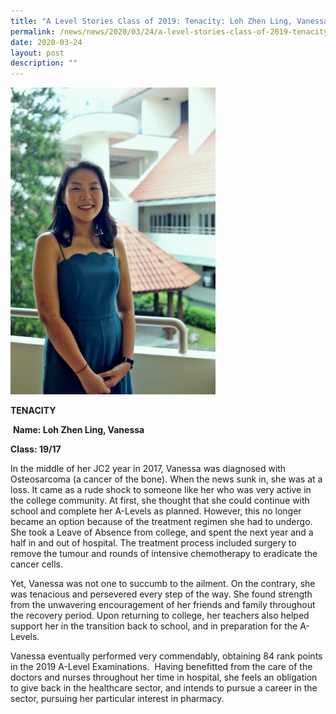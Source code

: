 ```yaml
---
title: "A Level Stories Class of 2019: Tenacity: Loh Zhen Ling, Vanessa"
permalink: /news/news/2020/03/24/a-level-stories-class-of-2019-tenacity-loh-zhen-ling-vanessa/
date: 2020-03-24
layout: post
description: ""
---
```


<img style="width:65%" src="/images/VANESSA2-683x1024.jpg">


**TENACITY**

&nbsp;**Name: Loh Zhen Ling, Vanessa**

**Class: 19/17**

In the middle of her JC2 year in 2017, Vanessa was diagnosed with Osteosarcoma (a cancer of the bone). When the news sunk in, she was at a loss. It came as a rude shock to someone like her who was very active in the college community. At first, she thought that she could continue with school and complete her A-Levels as planned. However, this no longer became an option because of the treatment regimen she had to undergo. She took a Leave of Absence from college, and spent the next year and a half in and out of hospital. The treatment process included surgery to remove the tumour and rounds of intensive chemotherapy to eradicate the cancer cells.

Yet, Vanessa was not one to succumb to the ailment. On the contrary, she was tenacious and persevered every step of the way. She found strength from the unwavering encouragement of her friends and family throughout the recovery period. Upon returning to college, her teachers also helped support her in the transition back to school, and in preparation for the A-Levels.

Vanessa eventually performed very commendably, obtaining 84 rank points in the 2019 A-Level Examinations. &nbsp;Having benefitted from the care of the doctors and nurses throughout her time in hospital, she feels an obligation to give back in the healthcare sector, and intends to pursue a career in the sector, pursuing her particular interest in pharmacy.